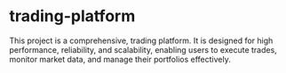 # trading-platform
This project is a comprehensive, trading platform. It is designed for high performance, reliability, and scalability, enabling users to execute trades, monitor market data, and manage their portfolios effectively.
